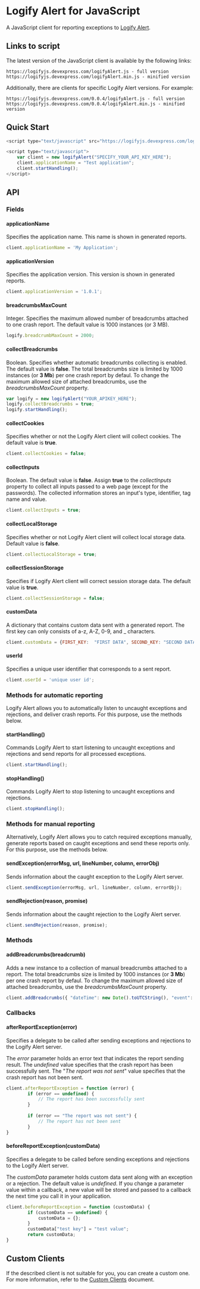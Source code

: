 # Logify Alert for JavaScript

A JavaScript client for reporting exceptions to [Logify Alert](https://logify.devexpress.com/).

## Links to script

The latest version of the JavaScript client is available by the following links:
```
https://logifyjs.devexpress.com/logifyAlert.js - full version
https://logifyjs.devexpress.com/logifyAlert.min.js - minified version
```

Additionally, there are clients for specific Logify Alert versions. For example:
```
https://logifyjs.devexpress.com/0.0.4/logifyAlert.js - full version
https://logifyjs.devexpress.com/0.0.4/logifyAlert.min.js - minified version
```

## Quick Start

```javascript
<script type="text/javascript" src="https://logifyjs.devexpress.com/logifyAlert.min.js"/>

<script type="text/javascript">
	var client = new logifyAlert("SPECIFY_YOUR_API_KEY_HERE");
	client.applicationName = "Test application";
	client.startHandling();
</script>
```

## API

### Fields

#### applicationName

Specifies the application name. This name is shown in generated reports.

```javascript
client.applicationName = 'My Application';
```

#### applicationVersion

Specifies the application version. This version is shown in generated reports. 

```javascript
client.applicationVersion = '1.0.1';
```

#### breadcrumbsMaxCount

Integer. Specifies the maximum allowed number of breadcrumbs attached to one crash report. The default value is 1000 instances (or 3 MB).

```javascript
logify.breadcrumbMaxCount = 2000;
```

#### collectBreadcrumbs

Boolean. Specifies whether automatic breadcrumbs collecting is enabled. The default value is **false**.
The total breadcrumbs size is limited by 1000 instances (or **3 Mb**) per one crash report by defaul. To change the maximum allowed size of attached breadcrumbs, use the *breadcrumbsMaxCount* property. 

```javascript
var logify = new logifyAlert("YOUR_APIKEY_HERE");
logify.collectBreadcrumbs = true;
logify.startHandling();
```

#### collectCookies

Specifies whether or not the Logify Alert client will collect cookies. The default value is **true**.

```javascript
client.collectCookies = false;
```

#### collectInputs

Boolean. The default value is **false**. Assign **true** to the *collectInputs* property to collect all inputs passed to a web page (except for the passwords). The collected information stores an input's type, identifier, tag name and value.

```javascript
client.collectInputs = true;
```

#### collectLocalStorage

Specifies whether or not Logify Alert client will collect local storage data. Default value is **false**.

```javascript
client.collectLocalStorage = true;
```

#### collectSessionStorage

Specifies if Logify Alert client will correct session storage data. The default value is **true**.

```javascript
client.collectSessionStorage = false;
```

#### customData

A dictionary that contains custom data sent with a generated report. The first key can only consists of a-z, A-Z, 0-9, and _ characters.

```javascript
client.customData = {FIRST_KEY:  "FIRST DATA", SECOND_KEY: "SECOND DATA"};
```

#### userId

Specifies a unique user identifier that corresponds to a sent report.

```javascript
client.userId = 'unique user id';
```

### Methods for automatic reporting

Logify Alert allows you to automatically listen to uncaught exceptions and rejections, and deliver crash reports. For this purpose, use the methods below.

#### startHandling()

Commands Logify Alert to start listening to uncaught exceptions and rejections and send reports for all processed exceptions. 

```javascript
client.startHandling();
```

#### stopHandling()

Commands Logify Alert to stop listening to uncaught exceptions and rejections. 

```javascript
client.stopHandling();
```

### Methods for manual reporting

Alternatively, Logify Alert allows you to catch required exceptions manually, generate reports based on caught exceptions and send these reports only. For this purpose, use the methods below.

#### sendException(errorMsg, url, lineNumber, column, errorObj)

Sends information about the caught exception to the Logify Alert server.

```javascript
client.sendException(errorMsg, url, lineNumber, column, errorObj);
```

#### sendRejection(reason, promise)

Sends information about the caught rejection to the Logify Alert server.

```javascript
client.sendRejection(reason, promise);
```

### Methods

#### addBreadcrumbs(breadcrumb)

Adds a new instance to a collection of manual breadcrumbs attached to a report. The total breadcrumbs size is limited by 1000 instances (or **3 Mb**) per one crash report by defaul. To change the maximum allowed size of attached breadcrumbs, use the *breadcrumbsMaxCount* property.

```javascript
client.addBreadcrumbs({ "dateTime": new Date().toUTCString(), "event": "manual", "message": "A manually added breadcrumb" });
```

### Callbacks

#### afterReportException(error)

Specifies a delegate to be called after sending exceptions and rejections to the Logify Alert server.

The *error* parameter holds an error text that indicates the report sending result. The *undefined* value specifies that the crash report has been successfully sent. The "*The report was not sent*" value specifies that the crash report has not been sent.

```javascript
client.afterReportException = function (error) {
        if (error == undefined) {
            // The report has been successfully sent
        }
        
        if (error == "The report was not sent") {
            // The report has not been sent
        }
}
```

#### beforeReportException(customData)

Specifies a delegate to be called before sending exceptions and rejections to the Logify Alert server.

The *customData* parameter holds custom data sent along with an exception or a rejection. The default value is *undefined*. If you change a parameter value within a callback, a new value will be stored and passed to a callback the next time you call it in your application.

```javascript
client.beforeReportException = function (customData) {
        if (customData == undefined) {
            customData = {};
        }
        customData["test key"] = "test value";
        return customData;
}
```

## Custom Clients
If the described client is not suitable for you, you can create a custom one. For more information, refer to the [Custom Clients](https://github.com/DevExpress/Logify.Alert.Clients/blob/develop/CustomClients.md) document.
